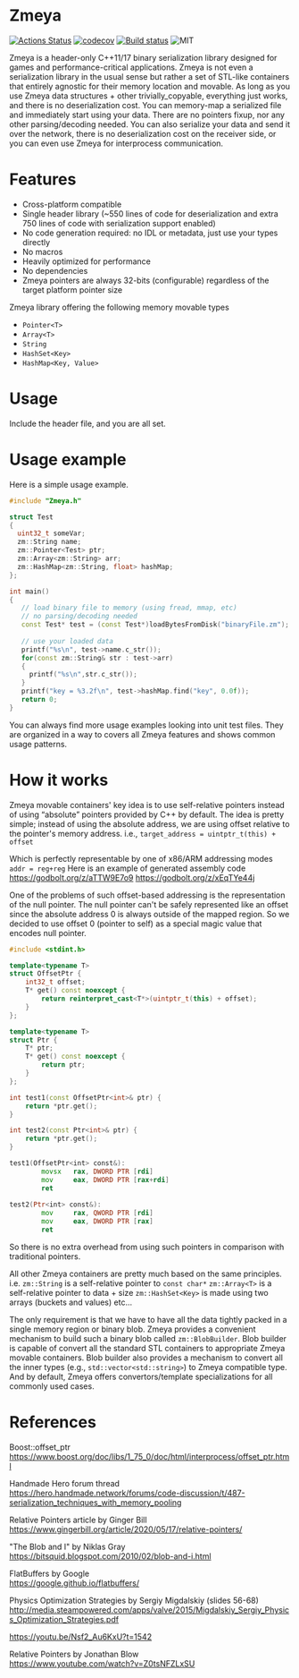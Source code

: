 # Zmeya 

[![Actions Status](https://github.com/SergeyMakeev/Zmeya/workflows/build/badge.svg)](https://github.com/SergeyMakeev/Zmeya/actions)
[![codecov](https://codecov.io/gh/SergeyMakeev/Zmeya/graph/badge.svg?token=V07QJQX2NT)](https://codecov.io/gh/SergeyMakeev/Zmeya)
[![Build status](https://ci.appveyor.com/api/projects/status/qllqgshfy9cjme2q?svg=true)](https://ci.appveyor.com/project/SergeyMakeev/zmeya)
![MIT](https://img.shields.io/badge/license-MIT-blue.svg)

Zmeya is a header-only C++11/17 binary serialization library designed for games and performance-critical applications.
Zmeya is not even a serialization library in the usual sense but rather a set of STL-like containers that entirely agnostic for their memory location and movable. As long as you use Zmeya data structures + other trivially_copyable, everything just works, and there is no deserialization cost. You can memory-map a serialized file and immediately start using your data. There are no pointers fixup, nor any other parsing/decoding needed. You can also serialize your data and send it over the network, there is no deserialization cost on the receiver side, or you can even use Zmeya for interprocess communication.

# Features

- Cross-platform compatible
- Single header library (~550 lines of code for deserialization and extra 750 lines of code with serialization support enabled)
- No code generation required: no IDL or metadata, just use your types directly
- No macros
- Heavily optimized for performance
- No dependencies
- Zmeya pointers are always 32-bits (configurable) regardless of the target platform pointer size

Zmeya library offering the following memory movable types
- `Pointer<T>`
- `Array<T>`
- `String`
- `HashSet<Key>`
- `HashMap<Key, Value>`

# Usage

Include the header file, and you are all set.

# Usage example

Here is a simple usage example.

```cpp
#include "Zmeya.h"

struct Test
{
  uint32_t someVar;
  zm::String name;
  zm::Pointer<Test> ptr;
  zm::Array<zm::String> arr;
  zm::HashMap<zm::String, float> hashMap;
};

int main()
{
   // load binary file to memory (using fread, mmap, etc)
   // no parsing/decoding needed
   const Test* test = (const Test*)loadBytesFromDisk("binaryFile.zm");  
   
   // use your loaded data
   printf("%s\n", test->name.c_str());
   for(const zm::String& str : test->arr)
   {
     printf("%s\n",str.c_str());
   }
   printf("key = %3.2f\n", test->hashMap.find("key", 0.0f));
   return 0;
}
```

You can always find more usage examples looking into unit test files. They are organized in a way to covers all Zmeya features and shows common usage patterns.

# How it works

Zmeya movable containers' key idea is to use self-relative pointers instead of using “absolute” pointers provided by C++ by default.
The idea is pretty simple; instead of using the absolute address, we are using offset relative to the pointer's memory address.
i.e., `target_address = uintptr_t(this) + offset`

Which is perfectly representable by one of x86/ARM addressing modes `addr = reg+reg`
Here is an example of generated assembly code
https://godbolt.org/z/aTTW9E7o9
https://godbolt.org/z/xEqTYe44j


One of the problems of such offset-based addressing is the representation of the null pointer. The null pointer can't be safely represented like an offset since the absolute address 0 is always outside of the mapped region. So we decided to use offset 0 (pointer to self) as a special magic value that encodes null pointer.

```cpp
#include <stdint.h>

template<typename T>
struct OffsetPtr {
    int32_t offset;
    T* get() const noexcept {
        return reinterpret_cast<T*>(uintptr_t(this) + offset);
    }
};

template<typename T>
struct Ptr {
    T* ptr;
    T* get() const noexcept {
        return ptr;
    }
};

int test1(const OffsetPtr<int>& ptr) {
    return *ptr.get();
}

int test2(const Ptr<int>& ptr) {
    return *ptr.get();
}
```

```asm
test1(OffsetPtr<int> const&):
        movsx   rax, DWORD PTR [rdi]
        mov     eax, DWORD PTR [rax+rdi]
        ret
        
test2(Ptr<int> const&):
        mov     rax, QWORD PTR [rdi]
        mov     eax, DWORD PTR [rax]
        ret
```

So there is no extra overhead from using such pointers in comparison with traditional pointers.

All other Zmeya containers are pretty much based on the same principles.
i.e.
`zm::String` is a self-relative pointer to `const char*`
`zm::Array<T>` is a self-relative pointer to data + size
`zm::HashSet<Key>` is made using two arrays (buckets and values)
etc...

The only requirement is that we have to have all the data tightly packed in a single memory region or binary blob.
Zmeya provides a convenient mechanism to build such a binary blob called `zm::BlobBuilder`.
Blob builder is capable of convert all the standard STL containers to appropriate Zmeya movable containers. Blob builder also provides a mechanism to convert all the inner types (e.g., `std::vector<std::string>`) to Zmeya compatible type. And by default, Zmeya offers convertors/template specializations for all commonly used cases.

# References

Boost::offset_ptr<T>   
https://www.boost.org/doc/libs/1_75_0/doc/html/interprocess/offset_ptr.html

Handmade Hero forum thread  
https://hero.handmade.network/forums/code-discussion/t/487-serialization_techniques_with_memory_pooling


Relative Pointers article by Ginger Bill  
https://www.gingerbill.org/article/2020/05/17/relative-pointers/

"The Blob and I" by Niklas Gray  
https://bitsquid.blogspot.com/2010/02/blob-and-i.html

FlatBuffers by Google  
https://google.github.io/flatbuffers/

Physics Optimization Strategies by Sergiy Migdalskiy (slides 56-68)  
http://media.steampowered.com/apps/valve/2015/Migdalskiy_Sergiy_Physics_Optimization_Strategies.pdf

https://youtu.be/Nsf2_Au6KxU?t=1542


Relative Pointers by Jonathan Blow  
https://www.youtube.com/watch?v=Z0tsNFZLxSU





